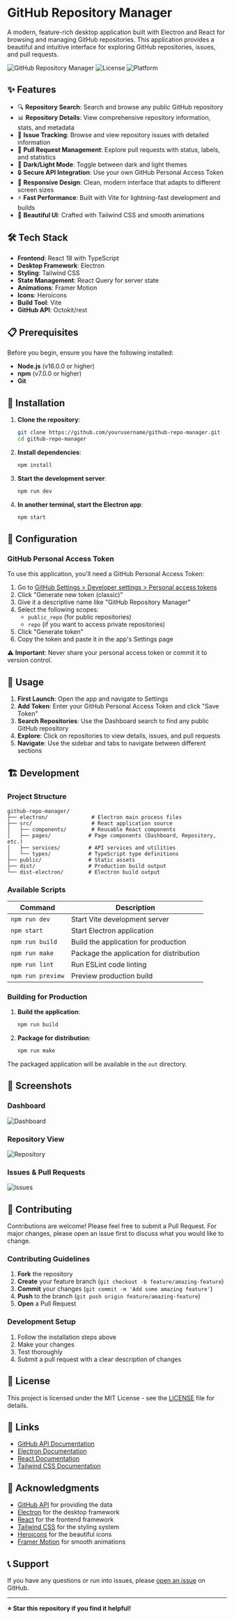 # GitHub Repository Manager

A modern, feature-rich desktop application built with Electron and React for browsing and managing GitHub repositories. This application provides a beautiful and intuitive interface for exploring GitHub repositories, issues, and pull requests.

![GitHub Repository Manager](https://img.shields.io/badge/version-1.0.0-blue.svg)
![License](https://img.shields.io/badge/license-MIT-green.svg)
![Platform](https://img.shields.io/badge/platform-Windows%20%7C%20macOS%20%7C%20Linux-lightgrey.svg)

## ✨ Features

- 🔍 **Repository Search**: Search and browse any public GitHub repository
- 📊 **Repository Details**: View comprehensive repository information, stats, and metadata
- 🎯 **Issue Tracking**: Browse and view repository issues with detailed information
- 🔄 **Pull Request Management**: Explore pull requests with status, labels, and statistics
- 🌙 **Dark/Light Mode**: Toggle between dark and light themes
- 🔒 **Secure API Integration**: Use your own GitHub Personal Access Token
- 📱 **Responsive Design**: Clean, modern interface that adapts to different screen sizes
- ⚡ **Fast Performance**: Built with Vite for lightning-fast development and builds
- 🎨 **Beautiful UI**: Crafted with Tailwind CSS and smooth animations

## 🛠️ Tech Stack

- **Frontend**: React 18 with TypeScript
- **Desktop Framework**: Electron
- **Styling**: Tailwind CSS
- **State Management**: React Query for server state
- **Animations**: Framer Motion
- **Icons**: Heroicons
- **Build Tool**: Vite
- **GitHub API**: Octokit/rest

## 📋 Prerequisites

Before you begin, ensure you have the following installed:

- **Node.js** (v16.0.0 or higher)
- **npm** (v7.0.0 or higher)
- **Git**

## 🚀 Installation

1. **Clone the repository**:

   ```bash
   git clone https://github.com/yourusername/github-repo-manager.git
   cd github-repo-manager
   ```

2. **Install dependencies**:

   ```bash
   npm install
   ```

3. **Start the development server**:

   ```bash
   npm run dev
   ```

4. **In another terminal, start the Electron app**:
   ```bash
   npm start
   ```

## 🔧 Configuration

### GitHub Personal Access Token

To use this application, you'll need a GitHub Personal Access Token:

1. Go to [GitHub Settings > Developer settings > Personal access tokens](https://github.com/settings/tokens)
2. Click "Generate new token (classic)"
3. Give it a descriptive name like "GitHub Repository Manager"
4. Select the following scopes:
   - `public_repo` (for public repositories)
   - `repo` (if you want to access private repositories)
5. Click "Generate token"
6. Copy the token and paste it in the app's Settings page

⚠️ **Important**: Never share your personal access token or commit it to version control.

## 📱 Usage

1. **First Launch**: Open the app and navigate to Settings
2. **Add Token**: Enter your GitHub Personal Access Token and click "Save Token"
3. **Search Repositories**: Use the Dashboard search to find any public GitHub repository
4. **Explore**: Click on repositories to view details, issues, and pull requests
5. **Navigate**: Use the sidebar and tabs to navigate between different sections

## 🏗️ Development

### Project Structure

```
github-repo-manager/
├── electron/              # Electron main process files
├── src/                   # React application source
│   ├── components/        # Reusable React components
│   ├── pages/            # Page components (Dashboard, Repository, etc.)
│   ├── services/         # API services and utilities
│   └── types/            # TypeScript type definitions
├── public/               # Static assets
├── dist/                 # Production build output
└── dist-electron/        # Electron build output
```

### Available Scripts

| Command           | Description                              |
| ----------------- | ---------------------------------------- |
| `npm run dev`     | Start Vite development server            |
| `npm start`       | Start Electron application               |
| `npm run build`   | Build the application for production     |
| `npm run make`    | Package the application for distribution |
| `npm run lint`    | Run ESLint code linting                  |
| `npm run preview` | Preview production build                 |

### Building for Production

1. **Build the application**:

   ```bash
   npm run build
   ```

2. **Package for distribution**:
   ```bash
   npm run make
   ```

The packaged application will be available in the `out` directory.

## 🎨 Screenshots

### Dashboard

![Dashboard](./screenshots/dashboard.png)

### Repository View

![Repository](./screenshots/repository.png)

### Issues & Pull Requests

![Issues](./screenshots/issues.png)

## 🤝 Contributing

Contributions are welcome! Please feel free to submit a Pull Request. For major changes, please open an issue first to discuss what you would like to change.

### Contributing Guidelines

1. **Fork** the repository
2. **Create** your feature branch (`git checkout -b feature/amazing-feature`)
3. **Commit** your changes (`git commit -m 'Add some amazing feature'`)
4. **Push** to the branch (`git push origin feature/amazing-feature`)
5. **Open** a Pull Request

### Development Setup

1. Follow the installation steps above
2. Make your changes
3. Test thoroughly
4. Submit a pull request with a clear description of changes

## 📝 License

This project is licensed under the MIT License - see the [LICENSE](LICENSE) file for details.

## 🔗 Links

- [GitHub API Documentation](https://docs.github.com/en/rest)
- [Electron Documentation](https://www.electronjs.org/docs)
- [React Documentation](https://reactjs.org/docs)
- [Tailwind CSS Documentation](https://tailwindcss.com/docs)

## 🙏 Acknowledgments

- [GitHub API](https://docs.github.com/en/rest) for providing the data
- [Electron](https://www.electronjs.org/) for the desktop framework
- [React](https://reactjs.org/) for the frontend framework
- [Tailwind CSS](https://tailwindcss.com/) for the styling system
- [Heroicons](https://heroicons.com/) for the beautiful icons
- [Framer Motion](https://www.framer.com/motion/) for smooth animations

## 📞 Support

If you have any questions or run into issues, please [open an issue](https://github.com/yourusername/github-repo-manager/issues) on GitHub.

---

**⭐ Star this repository if you find it helpful!**
